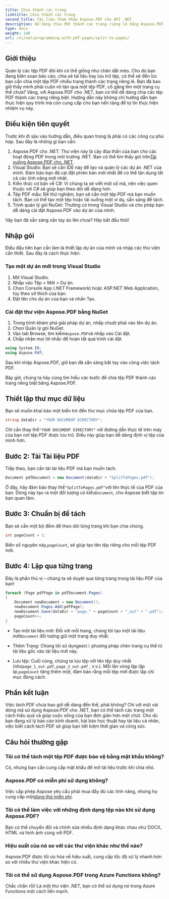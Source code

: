 ```yaml
---
title: Chia thành các trang
linktitle: Chia thành các trang
second_title: Tài liệu tham khảo Aspose.PDF cho API .NET
description: Dễ dàng chia PDF thành các trang riêng lẻ bằng Aspose.PDF cho .NET với hướng dẫn toàn diện này. Có kèm hướng dẫn từng bước.
type: docs
weight: 140
url: /vi/net/programming-with-pdf-pages/split-to-pages/
---
```

## Giới thiệu

Quản lý các tệp PDF đôi khi có thể giống như chăn dắt mèo. Cho dù bạn đang biên soạn báo cáo, chia sẻ tài liệu hay lưu trữ tệp, có thể sẽ đến lúc bạn cần chia một tệp PDF nhiều trang thành các trang riêng lẻ. Bạn đã bao giờ thấy mình phải cuộn vô tận qua một tệp PDF, cố gắng tìm một trang cụ thể chưa? Vâng, với Aspose.PDF cho .NET, bạn có thể dễ dàng chia các tệp PDF thành các trang riêng biệt. Hướng dẫn này không chỉ hướng dẫn bạn thực hiện quy trình mà còn cung cấp cho bạn nền tảng để tự tin thực hiện nhiệm vụ này.

## Điều kiện tiên quyết

Trước khi đi sâu vào hướng dẫn, điều quan trọng là phải có các công cụ phù hợp. Sau đây là những gì bạn cần:

1. Aspose.PDF cho .NET: Thư viện này là cây đũa thần của bạn cho các hoạt động PDF trong môi trường .NET. Bạn có thể tìm thấy gói trên[Tải xuống Aspose.PDF cho .NET](https://releases.aspose.com/pdf/net/).
2. Visual Studio: Bạn sẽ cần IDE này để tạo và quản lý các dự án .NET của mình. Đảm bảo bạn đã cài đặt phiên bản mới nhất để có thể tận dụng tất cả các tính năng mới nhất.
3. Kiến thức cơ bản về C#: Vì chúng ta sẽ viết một số mã, nên việc quen thuộc với C# sẽ giúp bạn theo dõi dễ dàng hơn.
4. Tệp PDF mẫu: Để thử nghiệm, bạn sẽ cần một tệp PDF mà bạn muốn tách. Bạn có thể tạo một tệp hoặc tải xuống một ví dụ, sẵn sàng để tách.
5. Trình quản lý gói NuGet: Thường có trong Visual Studio và cho phép bạn dễ dàng cài đặt Aspose.PDF vào dự án của mình.

Vậy bạn đã sẵn sàng xắn tay áo lên chưa? Hãy bắt đầu thôi!

## Nhập gói

Điều đầu tiên bạn cần làm là thiết lập dự án của mình và nhập các thư viện cần thiết. Sau đây là cách thực hiện.

### Tạo một dự án mới trong Visual Studio

1. Mở Visual Studio.
2. Nhấp vào Tệp > Mới > Dự án.
3. Chọn Console App (.NET Framework) hoặc ASP.NET Web Application, tùy theo sở thích của bạn.
4. Đặt tên cho dự án của bạn và nhấn Tạo.

### Cài đặt thư viện Aspose.PDF bằng NuGet

1. Trong trình khám phá giải pháp dự án, nhấp chuột phải vào tên dự án.
2. Chọn Quản lý gói NuGet.
3.  Vào tab Browse, tìm kiếm`Aspose.PDF`và nhấp vào Cài đặt.
4. Chấp nhận mọi lời nhắc để hoàn tất quá trình cài đặt.

```csharp
using System.IO;
using Aspose.Pdf;
```

Sau khi nhập Aspose.PDF, giờ bạn đã sẵn sàng bắt tay vào công việc tách PDF.

Bây giờ, chúng ta hãy cùng tìm hiểu các bước để chia tệp PDF thành các trang riêng biệt bằng Aspose.PDF.

## Thiết lập thư mục dữ liệu

Bạn sẽ muốn khai báo một biến trỏ đến thư mục chứa tệp PDF của bạn.

```csharp
string dataDir = "YOUR DOCUMENT DIRECTORY";
```

 Chỉ cần thay thế`"YOUR DOCUMENT DIRECTORY"` với đường dẫn thực tế trên máy của bạn nơi tệp PDF được lưu trữ. Điều này giúp bạn dễ dàng định vị tệp của mình hơn.

## Bước 2: Tải Tài liệu PDF

Tiếp theo, bạn cần tải tài liệu PDF mà bạn muốn tách.

```csharp
Document pdfDocument = new Document(dataDir + "SplitToPages.pdf");
```

 Ở đây, hãy đảm bảo thay thế`"SplitToPages.pdf"`với tên thực tế của PDF của bạn. Dòng này tạo ra một đối tượng có kiểu`Document`, cho Aspose biết tập tin bạn quan tâm.

## Bước 3: Chuẩn bị để tách

Bạn sẽ cần một bộ đếm để theo dõi từng trang khi bạn chia chúng. 

```csharp
int pageCount = 1;
```

 Biến số nguyên này,`pageCount`, sẽ giúp tạo tên tệp riêng cho mỗi tệp PDF mới.

## Bước 4: Lặp qua từng trang

Đây là phần thú vị – chúng ta sẽ duyệt qua từng trang trong tài liệu PDF của bạn!

```csharp
foreach (Page pdfPage in pdfDocument.Pages)
{
    Document newDocument = new Document();
    newDocument.Pages.Add(pdfPage);
    newDocument.Save(dataDir + "page_" + pageCount + "_out" + ".pdf");
    pageCount++;
}
```

-  Tạo một tài liệu mới: Đối với mỗi trang, chúng tôi tạo một tài liệu mới`Document` đối tượng giữ một trang duy nhất.
  
-  Thêm Trang: Chúng tôi sử dụng`Add()` phương pháp chèn trang cụ thể từ tài liệu gốc vào tài liệu mới này.

-  Lưu tệp: Cuối cùng, chúng ta lưu tệp với tên tệp duy nhất (như`page_1_out.pdf`, `page_2_out.pdf` , v.v.). Mỗi lần vòng lặp lặp lại,`pageCount` tăng thêm một, đảm bảo rằng mỗi tệp mới được lập chỉ mục đúng cách. 

## Phần kết luận

Việc tách PDF chưa bao giờ dễ dàng đến thế, phải không? Chỉ với một vài dòng mã sử dụng Aspose.PDF cho .NET, bạn có thể tách các trang một cách hiệu quả và giúp cuộc sống của bạn đơn giản hơn một chút. Cho dù bạn đang xử lý báo cáo kinh doanh, bài báo học thuật hay tài liệu cá nhân, việc biết cách tách PDF sẽ giúp bạn tiết kiệm thời gian và công sức.

## Câu hỏi thường gặp

### Tôi có thể tách một tệp PDF được bảo vệ bằng mật khẩu không?
Có, nhưng bạn cần cung cấp mật khẩu để mở tài liệu trước khi chia nhỏ.

### Aspose.PDF có miễn phí sử dụng không?
 Việc cấp phép Aspose yêu cầu phải mua đầy đủ các tính năng, nhưng họ cung cấp một[dùng thử miễn phí](https://releases.aspose.com/).

### Tôi có thể làm việc với những định dạng tệp nào khi sử dụng Aspose.PDF?
Bạn có thể chuyển đổi và chỉnh sửa nhiều định dạng khác nhau như DOCX, HTML và hình ảnh cùng với PDF.

### Hiệu suất của nó so với các thư viện khác như thế nào?
Aspose.PDF được tối ưu hóa về hiệu suất, cung cấp tốc độ xử lý nhanh hơn so với nhiều thư viện khác hiện có.

### Tôi có thể sử dụng Aspose.PDF trong Azure Functions không?
Chắc chắn rồi! Là một thư viện .NET, bạn có thể sử dụng nó trong Azure Functions một cách liền mạch.